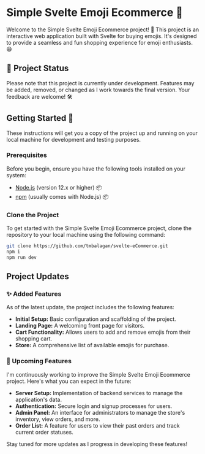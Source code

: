# Simple Svelte Emoji Ecommerce 🛒

Welcome to the Simple Svelte Emoji Ecommerce project! 🎉 This project is an interactive web application built with Svelte for buying emojis. It's designed to provide a seamless and fun shopping experience for emoji enthusiasts. 😄

## 🚧 Project Status

Please note that this project is currently under development. Features may be added, removed, or changed as I work towards the final version. Your feedback are welcome! 🛠️

## Getting Started 🚀

These instructions will get you a copy of the project up and running on your local machine for development and testing purposes.

### Prerequisites

Before you begin, ensure you have the following tools installed on your system:

- [Node.js](https://nodejs.org/en/) (version 12.x or higher) 📦
- [npm](https://www.npmjs.com/) (usually comes with Node.js) 📦

### Clone the Project

To get started with the Simple Svelte Emoji Ecommerce project, clone the repository to your local machine using the following command:

```bash
git clone https://github.com/tmbalagan/svelte-eCommerce.git
npm i
npm run dev
```

## Project Updates

### ✨ Added Features

As of the latest update, the project includes the following features:

- **Initial Setup:** Basic configuration and scaffolding of the project.
- **Landing Page:** A welcoming front page for visitors.
- **Cart Functionality:** Allows users to add and remove emojis from their shopping cart.
- **Store:** A comprehensive list of available emojis for purchase.

### 🚀 Upcoming Features

I'm continuously working to improve the Simple Svelte Emoji Ecommerce project. Here's what you can expect in the future:

- **Server Setup:** Implementation of backend services to manage the application's data.
- **Authentication:** Secure login and signup processes for users.
- **Admin Panel:** An interface for administrators to manage the store's inventory, view orders, and more.
- **Order List:** A feature for users to view their past orders and track current order statuses.

Stay tuned for more updates as I progress in developing these features!

